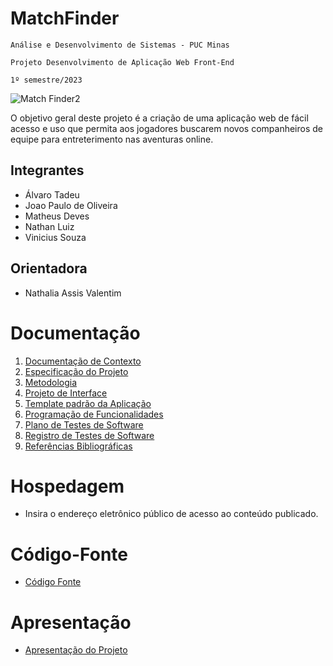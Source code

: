 # MatchFinder

`Análise e Desenvolvimento de Sistemas - PUC Minas`

`Projeto Desenvolvimento de Aplicação Web Front-End`

`1º semestre/2023`


![Match Finder2](https://github.com/ICEI-PUC-Minas-PMV-ADS/MatchFinder-Turma4-Grupo4/assets/144962568/0b99ce83-e368-4b14-bb2f-34b21a5fda54)


O objetivo geral deste projeto é a criação de uma aplicação web de fácil acesso e uso que permita aos jogadores buscarem novos companheiros de equipe para entreterimento nas aventuras online.

## Integrantes

* Álvaro Tadeu
* Joao Paulo de Oliveira
* Matheus Deves
* Nathan Luiz
* Vinicius Souza

## Orientadora

* Nathalia Assis Valentim

# Documentação

<ol>
<li><a href="documentos/01-Documentação de Contexto.md"> Documentação de Contexto</a></li>
<li><a href="documentos/02-Especificação do Projeto.md"> Especificação do Projeto</a></li>
<li><a href="documentos/03-Metodologia.md"> Metodologia</a></li>
<li><a href="documentos/04-Projeto de Interface.md"> Projeto de Interface</a></li>
<li><a href="documentos/05-Template padrão da Aplicação.md"> Template padrão da Aplicação</a></li>
<li><a href="documentos/06-Programação de Funcionalidades.md"> Programação de Funcionalidades</a></li>
<li><a href="documentos/07-Plano de Testes de Software.md"> Plano de Testes de Software</a></li>
<li><a href="documentos/08-Registro de Testes de Software.md"> Registro de Testes de Software</a></li>
<li><a href="documentos/09-Referências.md"> Referências Bibliográficas</a></li>
</ol>

# Hospedagem

* Insira o endereço eletrônico público de acesso ao conteúdo publicado. 

# Código-Fonte

* <a href="codigo-fonte/README.md">Código Fonte</a>

# Apresentação

* <a href="apresentacao/README.md">Apresentação do Projeto</a>
